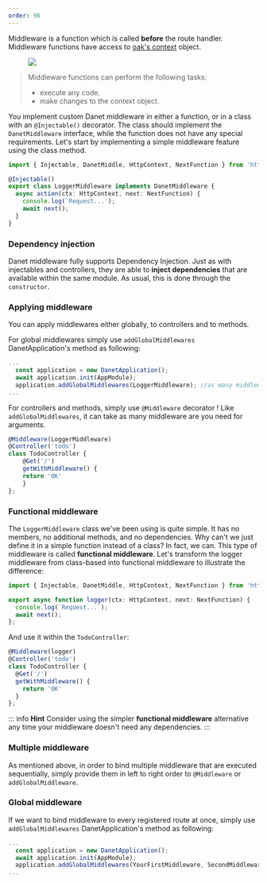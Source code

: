 ```yaml
---
order: 96
---
```


Middleware is a function which is called **before** the route handler. Middleware functions have access to [oak's context](https://deno.land/x/oak@v11.1.0/context.ts?s=Context) object.

<figure><img src="https://docs.nestjs.com/assets/Middlewares_1.png" /></figure>

<blockquote class="external">
  Middleware functions can perform the following tasks:
  <ul>
    <li>execute any code.</li>
    <li>make changes to the context object.</li>
  </ul>
</blockquote>

You implement custom Danet middleware in either a function, or in a class with an `@Injectable()` decorator. The class should implement the `DanetMiddleware` interface, while the function does not have any special requirements. Let's start by implementing a simple middleware feature using the class method.

```ts logger.middleware.ts
import { Injectable, DanetMiddle, HttpContext, NextFunction } from 'https://deno.land/x/danet/mod.ts';

@Injectable()
export class LoggerMiddleware implements DanetMiddleware {
  async action(ctx: HttpContext, next: NextFunction) {
    console.log('Request...');
    await next();
  }
}
```

### Dependency injection

Danet middleware fully supports Dependency Injection. Just as with injectables and controllers, they are able to **inject dependencies** that are available within the same module. As usual, this is done through the `constructor`.

### Applying middleware

You can apply middlewares either globally, to controllers and to methods.

For global middlewares simply use `addGlobalMiddlewares` DanetApplication's method as following:

```ts bootstrap.ts
...
  const application = new DanetApplication();
  await application.init(AppModule);
  application.addGlobalMiddlewares(LoggerMiddleware); //as many middleware as you want;
...
```

For controllers and methods, simply use `@Middleware` decorator ! Like `addGlobalMiddlewares`, it can take as many middleware are you need for arguments.

```ts todo.controllers.ts
@Middleware(LoggerMiddleware)
@Controller('todo')
class TodoController {
	@Get('/')
	getWithMiddleware() {
    return 'OK'
    }
};
```

### Functional middleware

The `LoggerMiddleware` class we've been using is quite simple. It has no members, no additional methods, and no dependencies. Why can't we just define it in a simple function instead of a class? In fact, we can. This type of middleware is called **functional middleware**. Let's transform the logger middleware from class-based into functional middleware to illustrate the difference:

```ts logger.middleware.ts
import { Injectable, DanetMiddle, HttpContext, NextFunction } from 'https://deno.land/x/danet/mod.ts';

export async function logger(ctx: HttpContext, next: NextFunction) {
  console.log(`Request...`);
  await next();
};
```

And use it within the `TodoController`:

```ts todo.controller.ts
@Middleware(logger)
@Controller('todo')
class TodoController {
  @Get('/')
  getWithMiddleware() {
    return 'OK'
  }
};
```

::: info **Hint**
Consider using the simpler **functional middleware** alternative any time your middleware doesn't need any dependencies.
:::

### Multiple middleware

As mentioned above, in order to bind multiple middleware that are executed sequentially, simply provide them in left to right order to `@Middleware` or `addGlobalMiddleware`.

### Global middleware

If we want to bind middleware to every registered route at once, simply use `addGlobalMiddlewares` DanetApplication's method as following:

```ts bootstrap.ts
...
  const application = new DanetApplication();
  await application.init(AppModule);
  application.addGlobalMiddlewares(YourFirstMiddleware, SecondMiddleware); //as many middleware as you want;
...
```